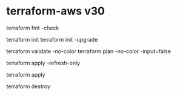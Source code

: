 # terraform-aws v30


terraform fmt -check

terraform init
terraform init -upgrade

terraform validate -no-color
terraform plan -no-color -input=false

terraform apply -refresh-only

terraform apply

terraform destroy
